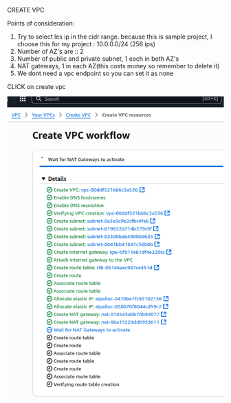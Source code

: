 CREATE VPC

Points of consideration:
1) Try to select les ip in the cidr range. because this is sample project, I choose this for my project : 10.0.0.0/24 (256 ips)
2) Number of AZ's are :: 2
3) Number of public and private subnet, 1 each in both AZ's
4) NAT gateways, 1 in each AZ(this costs money so remember to delete it) 
5) We dont need a vpc endpoint so you can set it as none

CLICK on create vpc

![alt text](<Screenshot from 2025-09-11 23-18-57.png>)